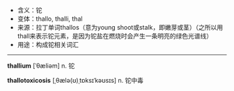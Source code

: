 - <span class="definition">含义：铊</span>
- <span class="definition">变体：thallo, thalli, thal</span>
- <span class="definition">来源：拉丁单词thallos（意为young shoot或stalk，即嫩芽或茎）（之所以用thall来表示铊元素，是因为铊盐在燃烧时会产生一条明亮的绿色光谱线）</span>
- <span class="definition">用途：构成铊相关词汇</span>

---

<span class="vocabulary">**thallium**</span> [ˈθæliəm] n. 铊

<span class="vocabulary">**thallotoxicosis**</span> [ˌθælə(ʊ)ˌtɒksɪˈkəʊsɪs] n. 铊中毒

